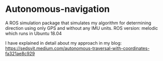 # Autonomous-navigation
A ROS simulation package that simulates my algorithm for determining direction using only GPS and without any IMU units.
ROS version: melodic which runs in Ubuntu 18.04

I have explained in detail about my approach in my blog:
https://sedsvit.medium.com/autonomous-traversal-with-coordinates-fa321ae8c929
